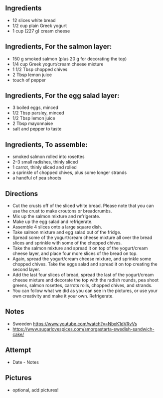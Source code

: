 ## Ingredients
* 12 slices white bread
* 1/2 cup plain Greek yogurt
* 1 cup (227 g) cream cheese

## Ingredients, For the salmon layer:
* 150 g smoked salmon (plus 20 g for decorating the top)
* 1/4 cup Greek yogurt/cream cheese mixture
* 1 1/2 Tbsp chopped chives
* 2 Tbsp lemon juice
* touch of pepper

## Ingredients, For the egg salad layer:
* 3 boiled eggs, minced
* 1/2 Tbsp parsley, minced
* 1/2 Tbsp lemon juice
* 2 Tbsp mayonnaise
* salt and pepper to taste

## Ingredients, To assemble:
* smoked salmon rolled into rosettes
* 2–3 small radishes, thinly sliced
* 1 carrot, thinly sliced and rolled
* a sprinkle of chopped chives, plus some longer strands
* a handful of pea shoots

## Directions
* Cut the crusts off of the sliced white bread. Please note that you can use the crust to make croutons or breadcrumbs.
* Mix up the salmon mixture and refrigerate.
* Make up the egg salad and refrigerate.
* Assemble 4 slices onto a large square dish.
* Take salmon mixture and egg salad out of the fridge.
* Spread some of the yogurt/cream cheese mixture all over the bread slices and sprinkle with some of the chopped chives.
* Take the salmon mixture and spread it on top of the yogurt/cream cheese layer, and place four more slices of the bread on top.
* Again, spread the yogurt/cream cheese mixture, and sprinkle some chopped chives. Take the eggs salad and spread it on top creating the second layer.
* Add the last four slices of bread, spread the last of the yogurt/cream cheese mixture and decorate the top with the radish rounds, pea shoot greens, salmon rosettes, carrots rolls, chopped chives, and strands.
* You can follow what we did as you can see in the pictures, or use your own creativity and make it your own. Refrigerate.

## Notes
* Sweeden https://www.youtube.com/watch?v=NbxK1dVRvVs
* https://www.sugarlovespices.com/smorgastarta-swedish-sandwich-cake/

## Attempt
* Date - Notes

## Pictures
* optional, add pictures!

